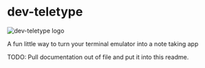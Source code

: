 # dev-teletype

![dev-teletype logo](./logo.png)

A fun little way to turn your terminal emulator into a note taking app

TODO: Pull documentation out of file and put it into this readme.

